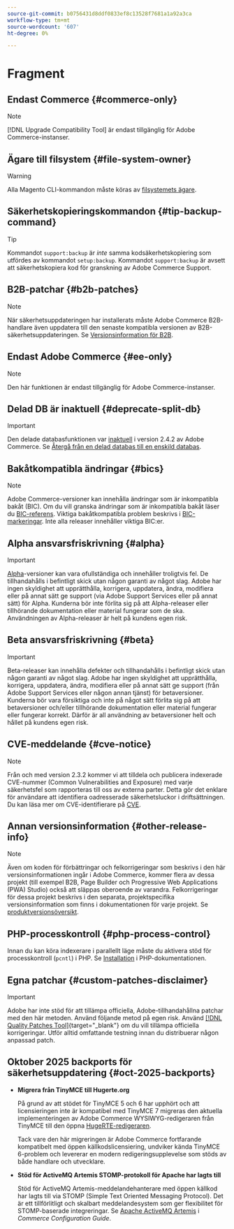 ```yaml
---
source-git-commit: b0756431d8ddf0833ef8c13528f7681a1a92a3ca
workflow-type: tm+mt
source-wordcount: '607'
ht-degree: 0%

---
```

# Fragment

## Endast Commerce {#commerce-only}

>[!NOTE]
>
>[!DNL Upgrade Compatibility Tool] är endast tillgänglig för Adobe Commerce-instanser.

<!-- Configuration guide snippets -->

## Ägare till filsystem {#file-system-owner}

>[!WARNING]
>
>Alla Magento CLI-kommandon måste köras av [filsystemets ägare](/help/configuration/cli/config-cli.md#prerequisites).

## Säkerhetskopieringskommandon {#tip-backup-command}

>[!TIP]
>
>Kommandot `support:backup` är _inte_ samma kodsäkerhetskopiering som utfördes av kommandot `setup:backup`. Kommandot `support:backup` är avsett att säkerhetskopiera kod för granskning av Adobe Commerce Support.

## B2B-patchar {#b2b-patches}

>[!NOTE]
>
>När säkerhetsuppdateringen har installerats måste Adobe Commerce B2B-handlare även uppdatera till den senaste kompatibla versionen av B2B-säkerhetsuppdateringen. Se [Versionsinformation för B2B](https://experienceleague.adobe.com/sv/docs/commerce-admin/b2b/release-notes).

## Endast Adobe Commerce {#ee-only}

>[!NOTE]
>
>Den här funktionen är endast tillgänglig för Adobe Commerce-instanser.

## Delad DB är inaktuell {#deprecate-split-db}

>[!IMPORTANT]
>
>Den delade databasfunktionen var [inaktuell](https://community.magento.com/t5/Magento-DevBlog/Deprecation-of-Split-Database-in-Magento-Commerce/ba-p/465187?_ga=2.128934671.2024864496.1657558157-1596100530.1657558157) i version 2.4.2 av Adobe Commerce. Se [Återgå från en delad databas till en enskild databas](/help/configuration/storage/revert-split-database.md).

<!-- End of Configuration guide snippets -->

## Bakåtkompatibla ändringar {#bics}

>[!NOTE]
>
>Adobe Commerce-versioner kan innehålla ändringar som är inkompatibla bakåt (BIC). Om du vill granska ändringar som är inkompatibla bakåt läser du [BIC-referens](https://developer.adobe.com/commerce/php/development/backward-incompatible-changes/reference/). Viktiga bakåtkompatibla problem beskrivs i [BIC-markeringar](https://developer.adobe.com/commerce/php/development/backward-incompatible-changes/). Inte alla releaser innehåller viktiga BIC:er.

## Alpha ansvarsfriskrivning {#alpha}

>[!IMPORTANT]
>
>[Alpha](/help/release/versioning-policy.md#alpha-patch-release)-versioner kan vara ofullständiga och innehåller troligtvis fel. De tillhandahålls i befintligt skick utan någon garanti av något slag. Adobe har ingen skyldighet att upprätthålla, korrigera, uppdatera, ändra, modifiera eller på annat sätt ge support (via Adobe Support Services eller på annat sätt) för Alpha. Kunderna bör inte förlita sig på att Alpha-releaser eller tillhörande dokumentation eller material fungerar som de ska. Användningen av Alpha-releaser är helt på kundens egen risk.

## Beta ansvarsfriskrivning {#beta}

>[!IMPORTANT]
>
>Beta-releaser kan innehålla defekter och tillhandahålls i befintligt skick utan någon garanti av något slag. Adobe har ingen skyldighet att upprätthålla, korrigera, uppdatera, ändra, modifiera eller på annat sätt ge support (från Adobe Support Services eller någon annan tjänst) för betaversioner. Kunderna bör vara försiktiga och inte på något sätt förlita sig på att betaversioner och/eller tillhörande dokumentation eller material fungerar eller fungerar korrekt. Därför är all användning av betaversioner helt och hållet på kundens egen risk.

## CVE-meddelande {#cve-notice}

>[!NOTE]
>
>Från och med version 2.3.2 kommer vi att tilldela och publicera indexerade CVE-nummer (Common Vulnerabilities and Exposure) med varje säkerhetsfel som rapporteras till oss av externa parter. Detta gör det enklare för användare att identifiera oadresserade säkerhetsluckor i driftsättningen. Du kan läsa mer om CVE-identifierare på [CVE](https://cve.mitre.org/).

## Annan versionsinformation {#other-release-info}

>[!NOTE]
>
>Även om koden för förbättringar och felkorrigeringar som beskrivs i den här versionsinformationen ingår i Adobe Commerce, kommer flera av dessa projekt (till exempel B2B, Page Builder och Progressive Web Applications (PWA) Studio) också att släppas oberoende av varandra. Felkorrigeringar för dessa projekt beskrivs i den separata, projektspecifika versionsinformation som finns i dokumentationen för varje projekt. Se [produktversionsöversikt](/help/release/release-notes/overview.md).

## PHP-processkontroll {#php-process-control}

Innan du kan köra indexerare i parallellt läge måste du aktivera stöd för processkontroll (`pcntl`) i PHP. Se [Installation](https://www.php.net/manual/en/pcntl.installation.php) i PHP-dokumentationen.

## Egna patchar {#custom-patches-disclaimer}

>[!IMPORTANT]
>
>Adobe har inte stöd för att tillämpa officiella, Adobe-tillhandahållna patchar med den här metoden. Använd följande metod på egen risk. Använd [[!DNL Quality Patches Tool]](https://experienceleague.adobe.com/tools/commerce-quality-patches/index.html?lang=sv-SE){target="_blank"} om du vill tillämpa officiella korrigeringar. Utför alltid omfattande testning innan du distribuerar någon anpassad patch.

## Oktober 2025 backports för säkerhetsuppdatering {#oct-2025-backports}

<!--These fixes were backported to 2.4.8-pe, 2.4.7-p8, and 2.4.6-p13-->

* **Migrera från TinyMCE till Hugerte.org**

  På grund av att stödet för TinyMCE 5 och 6 har upphört och att licensieringen inte är kompatibel med TinyMCE 7 migreras den aktuella implementeringen av Adobe Commerce WYSIWYG-redigeraren från TinyMCE till den öppna [HugeRTE-redigeraren](https://hugerte.org/).

  Tack vare den här migreringen är Adobe Commerce fortfarande kompatibelt med öppen källkodslicensiering, undviker kända TinyMCE 6-problem och levererar en modern redigeringsupplevelse som stöds av både handlare och utvecklare.

* **Stöd för ActiveMQ Artemis STOMP-protokoll för Apache har lagts till**

  Stöd för ActiveMQ Artemis-meddelandehanterare med öppen källkod har lagts till via STOMP (Simple Text Oriented Messaging Protocol). Det är ett tillförlitligt och skalbart meddelandesystem som ger flexibilitet för STOMP-baserade integreringar. Se [Apache ActiveMQ Artemis](https://experienceleague.adobe.com/sv/docs/commerce-operations/configuration-guide/message-queues/message-queue-framework#apache-activemq-artemis-stomp) i *Commerce Configuration Guide*.

